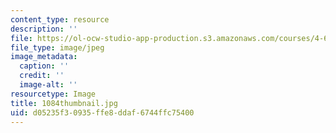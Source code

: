 ```yaml
---
content_type: resource
description: ''
file: https://ol-ocw-studio-app-production.s3.amazonaws.com/courses/4-614-religious-architecture-and-islamic-cultures-fall-2002/d05235f30935ffe8ddaf6744ffc75400_1084thumbnail.jpg
file_type: image/jpeg
image_metadata:
  caption: ''
  credit: ''
  image-alt: ''
resourcetype: Image
title: 1084thumbnail.jpg
uid: d05235f3-0935-ffe8-ddaf-6744ffc75400
---
```

